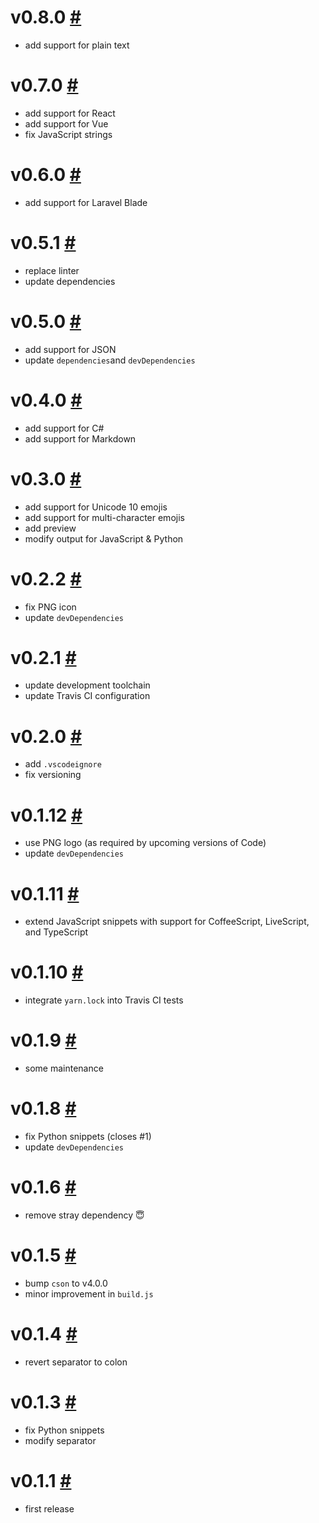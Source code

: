 # v0.8.0 [#](https://github.com/idleberg/vscode-emoji-code/releases/tag/0.8.0)

- add support for plain text

# v0.7.0 [#](https://github.com/idleberg/vscode-emoji-code/releases/tag/0.7.0)

- add support for React
- add support for Vue
- fix JavaScript strings

# v0.6.0 [#](https://github.com/idleberg/vscode-emoji-code/releases/tag/0.6.0)

- add support for Laravel Blade

# v0.5.1 [#](https://github.com/idleberg/vscode-emoji-code/releases/tag/0.5.1)

- replace linter
- update dependencies

# v0.5.0 [#](https://github.com/idleberg/vscode-emoji-code/releases/tag/0.5.0)

- add support for JSON
- update `dependencies`and `devDependencies`

# v0.4.0 [#](https://github.com/idleberg/vscode-emoji-code/releases/tag/0.4.0)

- add support for C#
- add support for Markdown

# v0.3.0 [#](https://github.com/idleberg/vscode-emoji-code/releases/tag/0.3.0)

- add support for Unicode 10 emojis
- add support for multi-character emojis
- add preview
- modify output for JavaScript & Python

# v0.2.2 [#](https://github.com/idleberg/vscode-emoji-code/releases/tag/0.2.2)

- fix PNG icon
- update `devDependencies`

# v0.2.1 [#](https://github.com/idleberg/vscode-emoji-code/releases/tag/0.2.1)

- update development toolchain
- update Travis CI configuration

# v0.2.0 [#](https://github.com/idleberg/vscode-emoji-code/releases/tag/0.2.0)

- add `.vscodeignore`
- fix versioning

# v0.1.12 [#](https://github.com/idleberg/vscode-emoji-code/releases/tag/0.1.12)

- use PNG logo (as required by upcoming versions of Code)
- update `devDependencies`

# v0.1.11 [#](https://github.com/idleberg/vscode-emoji-code/releases/tag/0.1.11)

- extend JavaScript snippets with support for CoffeeScript, LiveScript, and TypeScript

# v0.1.10 [#](https://github.com/idleberg/vscode-emoji-code/releases/tag/0.1.10)

- integrate `yarn.lock` into Travis CI tests

# v0.1.9 [#](https://github.com/idleberg/vscode-emoji-code/releases/tag/0.1.9)

- some maintenance

# v0.1.8 [#](https://github.com/idleberg/vscode-emoji-code/releases/tag/0.1.8)

- fix Python snippets (closes #1)
- update `devDependencies`

# v0.1.6 [#](https://github.com/idleberg/vscode-emoji-code/releases/tag/0.1.6)

- remove stray dependency 😇

# v0.1.5 [#](https://github.com/idleberg/vscode-emoji-code/releases/tag/0.1.5)

- bump `cson` to v4.0.0
- minor improvement in `build.js`

# v0.1.4 [#](https://github.com/idleberg/vscode-emoji-code/releases/tag/0.1.4)

- revert separator to colon

# v0.1.3 [#](https://github.com/idleberg/vscode-emoji-code/releases/tag/0.1.3)

- fix Python snippets
- modify separator

# v0.1.1 [#](https://github.com/idleberg/vscode-emoji-code/releases/tag/0.1.1)

- first release

